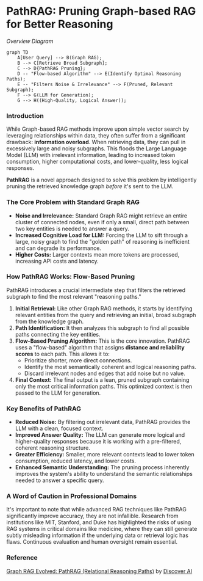 # PathRAG: Pruning Graph-based RAG for Better Reasoning

_Overview Diagram_

```mermaid
graph TD
    A[User Query] --> B(Graph RAG);
    B --> C[Retrieve Broad Subgraph];
    C --> D{PathRAG Pruning};
    D -- "Flow-based Algorithm" --> E(Identify Optimal Reasoning Paths);
    E -- "Filters Noise & Irrelevance" --> F(Pruned, Relevant Subgraph);
    F --> G(LLM for Generation);
    G --> H((High-Quality, Logical Answer));
```

### Introduction

While Graph-based RAG methods improve upon simple vector search by leveraging relationships within data, they often suffer from a significant drawback: **information overload**. When retrieving data, they can pull in excessively large and noisy subgraphs. This floods the Large Language Model (LLM) with irrelevant information, leading to increased token consumption, higher computational costs, and lower-quality, less logical responses.

**PathRAG** is a novel approach designed to solve this problem by intelligently pruning the retrieved knowledge graph _before_ it's sent to the LLM.

### The Core Problem with Standard Graph RAG

- **Noise and Irrelevance:** Standard Graph RAG might retrieve an entire cluster of connected nodes, even if only a small, direct path between two key entities is needed to answer a query.
- **Increased Cognitive Load for LLM:** Forcing the LLM to sift through a large, noisy graph to find the "golden path" of reasoning is inefficient and can degrade its performance.
- **Higher Costs:** Larger contexts mean more tokens are processed, increasing API costs and latency.

### How PathRAG Works: Flow-Based Pruning

PathRAG introduces a crucial intermediate step that filters the retrieved subgraph to find the most relevant "reasoning paths."

1.  **Initial Retrieval:** Like other Graph RAG methods, it starts by identifying relevant entities from the query and retrieving an initial, broad subgraph from the knowledge graph.
2.  **Path Identification:** It then analyzes this subgraph to find all possible paths connecting the key entities.
3.  **Flow-Based Pruning Algorithm:** This is the core innovation. PathRAG uses a "flow-based" algorithm that assigns **distance and reliability scores** to each path. This allows it to:
    - Prioritize shorter, more direct connections.
    - Identify the most semantically coherent and logical reasoning paths.
    - Discard irrelevant nodes and edges that add noise but no value.
4.  **Final Context:** The final output is a lean, pruned subgraph containing only the most critical information paths. This optimized context is then passed to the LLM for generation.

### Key Benefits of PathRAG

- **Reduced Noise:** By filtering out irrelevant data, PathRAG provides the LLM with a clean, focused context.
- **Improved Answer Quality:** The LLM can generate more logical and higher-quality responses because it is working with a pre-filtered, coherent reasoning structure.
- **Greater Efficiency:** Smaller, more relevant contexts lead to lower token consumption, reduced latency, and lower costs.
- **Enhanced Semantic Understanding:** The pruning process inherently improves the system's ability to understand the semantic relationships needed to answer a specific query.

### A Word of Caution in Professional Domains

It's important to note that while advanced RAG techniques like PathRAG significantly improve accuracy, they are not infallible. Research from institutions like MIT, Stanford, and Duke has highlighted the risks of using RAG systems in critical domains like medicine, where they can still generate subtly misleading information if the underlying data or retrieval logic has flaws. Continuous evaluation and human oversight remain essential.

### Reference

[Graph RAG Evolved: PathRAG (Relational Reasoning Paths)](https://www.youtube.com/watch?v=oetP9uksUwM) by [Discover AI](https://www.youtube.com/@discoverai1)
